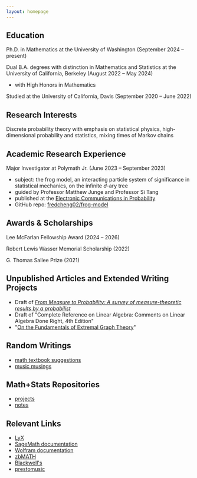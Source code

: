 ```yaml
---
layout: homepage
---
```

## Education
Ph.D. in Mathematics at the University of Washington (September 2024 – present)

Dual B.A. degrees with distinction in Mathematics and Statistics at the University of California, Berkeley (August 2022 – May 2024)
 - with High Honors in Mathematics

Studied at the University of California, Davis (September 2020 – June 2022)

## Research Interests
Discrete probability theory with emphasis on statistical physics, high-dimensional probability and statistics, mixing times of Markov chains

## Academic Research Experience

Major Investigator at Polymath Jr. (June 2023 – September 2023)
- subject: the frog model, an interacting particle system of significance in statistical mechanics, on the infinite $d$-ary tree
- guided by Professor Matthew Junge and Professor Si Tang
- published at the [Electronic Communications in Probability](https://doi.org/10.1214/24-ECP606)
- GitHub repo: [fredcheng02/frog-model](https://github.com/fredcheng02/frog-model)

## Awards & Scholarships
Lee McFarlan Fellowship Award (2024 – 2026)

Robert Lewis Wasser Memorial Scholarship (2022)

G. Thomas Sallee Prize (2021)

## Unpublished Articles and Extended Writing Projects
- Draft of *[From Measure to Probability: A survey of measure-theoretic results by a probabilist](https://www.overleaf.com/read/tkgmhpqddtwy#affdd1)*
- Draft of "Complete Reference on Linear Algebra: Comments on Linear Algebra Done Right, 4th Edition"
- "[On the Fundamentals of Extremal Graph Theory](https://fredcheng02.github.io/docs/pioneer_paper.pdf)"

## Random Writings
- [math textbook suggestions](writings/mathtexts.md)
- [music musings](writings/musicmusings.md)

## Math+Stats Repositories
- [projects](https://github.com/fredcheng02/mathprojects)
- [notes](https://github.com/fredcheng02/MathStatsNotes)

## Relevant Links
- [LyX](https://www.lyx.org/)
- [SageMath documentation](https://doc.sagemath.org/html/en/index.html)
- [Wolfram documentation](https://reference.wolfram.com/language/)
- [zbMATH](https://zbmath.org/)
- [Blackwell's](https://blackwells.co.uk/bookshop/home)
- [prestomusic](https://www.prestomusic.com/)
